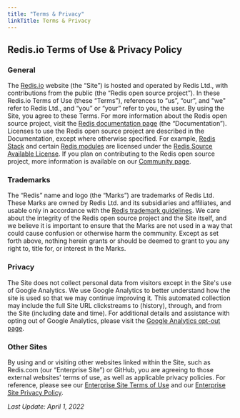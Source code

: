 ```yaml
---
title: "Terms & Privacy"
linkTitle: Terms & Privacy
---
```


## Redis.io Terms of Use & Privacy Policy

### General

The [Redis.io](https://redis.io) website (the “Site”) is hosted and operated by Redis Ltd., with contributions from the public (the “Redis open source project”). In these Redis.io Terms of Use (these “Terms”), references to “us”, “our”, and "we" refer to Redis Ltd., and “you” or “your” refer to you, the user. By using the Site, you agree to these Terms. For more information about the Redis open source project, visit the [Redis documentation page](/docs) (the “Documentation”). Licenses to use the Redis open source project are described in the Documentation, except where otherwise specified. For example, [Redis Stack](/docs/stack/) and certain [Redis modules](/docs/modules/) are licensed under the [Redis Source Available License](/docs/stack/license/). If you plan on contributing to the Redis open source project, more information is available on our [Community page](/community/).


### Trademarks

The “Redis” name and logo (the “Marks”) are trademarks of Redis Ltd. These Marks are owned by Redis Ltd. and its subsidiaries and affiliates, and usable only in accordance with the [Redis trademark guidelines](/docs/about/trademark/). We care about the integrity of the Redis open source project and the Site itself, and we believe it is important to ensure that the Marks are not used in a way that could cause confusion or otherwise harm the community. Except as set forth above, nothing herein grants or should be deemed to grant to you any right to, title for, or interest in the Marks.

### Privacy

The Site does not collect personal data from visitors except in the Site's use of Google Analytics. We use Google Analytics to better understand how the site is used so that we may continue improving it. This automated collection may include the full Site URL clickstreams to (history), through, and from the Site (including date and time). For additional details and assistance with opting out of Google Analytics, please visit the [Google Analytics opt-out page](https://tools.google.com/dlpage/gaoptout).

### Other Sites

By using and or visiting other websites linked within the Site, such as Redis.com (our “Enterprise Site”) or GitHub, you are agreeing to those external websites' terms of use, as well as applicable privacy policies. For reference, please see our [Enterprise Site Terms of Use](https://redis.com/terms) and our [Enterprise Site Privacy Policy](https://redis.com/legal/privacy-policy/).

_Last Update: April 1, 2022_
